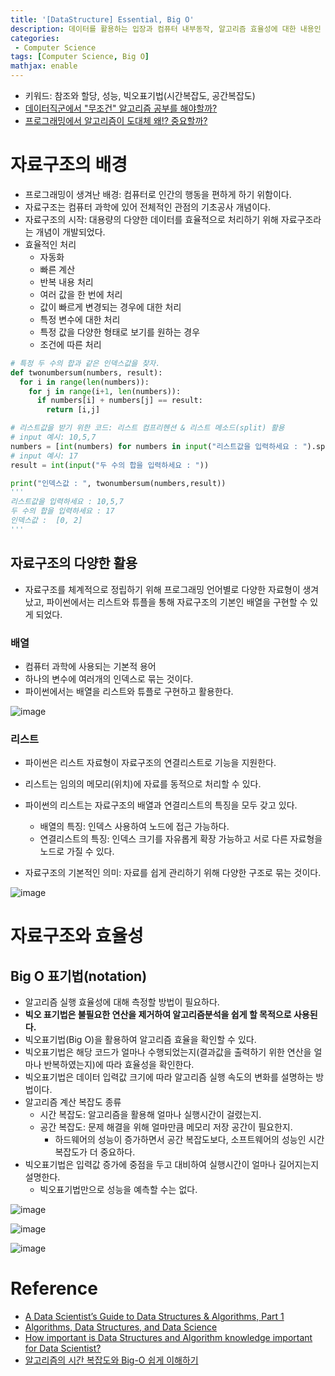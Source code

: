 ```yaml
---
title: '[DataStructure] Essential, Big O'
description: 데이터를 활용하는 입장과 컴퓨터 내부동작, 알고리즘 효율성에 대한 내용인 자료구조의 Big O 및 복잡도 개념
categories:
 - Computer Science
tags: [Computer Science, Big O]
mathjax: enable
---
```


- 키워드: 참조와 할당, 성능, 빅오표기법(시간복잡도, 공간복잡도)
- [데이터직군에서 "무조건" 알고리즘 공부를 해야할까?](https://youtu.be/9TyyMtlk5i4)
- [프로그래밍에서 알고리즘이 도대체 왜!? 중요할까?](https://youtu.be/i3MqN7yBik0)

# 자료구조의 배경
- 프로그래밍이 생겨난 배경: 컴퓨터로 인간의 행동을 편하게 하기 위함이다.
- 자료구조는 컴퓨터 과학에 있어 전체적인 관점의 기초공사 개념이다.
- 자료구조의 시작: 대용량의 다양한 데이터를 효율적으로 처리하기 위해 자료구조라는 개념이 개발되었다.
- 효율적인 처리
  - 자동화
  - 빠른 계산
  - 반복 내용 처리
  - 여러 값을 한 번에 처리
  - 값이 빠르게 변경되는 경우에 대한 처리
  - 특정 변수에 대한 처리
  - 특정 값을 다양한 형태로 보기를 원하는 경우
  - 조건에 따른 처리

```py
# 특정 두 수의 합과 같은 인덱스값을 찾자.
def twonumbersum(numbers, result):
  for i in range(len(numbers)):
    for j in range(i+1, len(numbers)):
      if numbers[i] + numbers[j] == result:
        return [i,j]

# 리스트값을 받기 위한 코드: 리스트 컴프리헨션 & 리스트 메소드(split) 활용
# input 예시: 10,5,7
numbers = [int(numbers) for numbers in input("리스트값을 입력하세요 : ").split(',')]
# input 예시: 17
result = int(input("두 수의 합을 입력하세요 : "))

print("인덱스값 : ", twonumbersum(numbers,result))
'''
리스트값을 입력하세요 : 10,5,7
두 수의 합을 입력하세요 : 17
인덱스값 :  [0, 2]
'''
```

## 자료구조의 다양한 활용
- 자료구조를 체계적으로 정립하기 위해 프로그래밍 언어별로 다양한 자료형이 생겨났고, 파이썬에서는 리스트와 튜플을 통해 자료구조의 기본인 배열을 구현할 수 있게 되었다.

### 배열
- 컴퓨터 과학에 사용되는 기본적 용어
- 하나의 변수에 여러개의 인덱스로 묶는 것이다.
- 파이썬에서는 배열을 리스트와 튜플로 구현하고 활용한다.

![image](https://user-images.githubusercontent.com/79494088/142800582-57363373-7103-495d-8e51-63b27d43439d.png)

### 리스트
- 파이썬은 리스트 자료형이 자료구조의 연결리스트로 기능을 지원한다.
- 리스트는 임의의 메모리(위치)에 자료를 동적으로 처리할 수 있다.
- 파이썬의 리스트는 자료구조의 배열과 연결리스트의 특징을 모두 갖고 있다.
  - 배열의 특징: 인덱스 사용하여 노드에 접근 가능하다.
  - 연결리스트의 특징: 인덱스 크기를 자유롭게 확장 가능하고 서로 다른 자료형을 노드로 가질 수 있다.

- 자료구조의 기본적인 의미: 자료를 쉽게 관리하기 위해 다양한 구조로 묶는 것이다.

![image](https://user-images.githubusercontent.com/79494088/142801080-d5fdd16c-6bb2-4ca6-b47f-1985ce7d8d58.png)

# 자료구조와 효율성

## Big O 표기법(notation)
- 알고리즘 실행 효율성에 대해 측정할 방법이 필요하다.
- **빅오 표기법은 불필요한 연산을 제거하여 알고리즘분석을 쉽게 할 목적으로 사용된다.**
- 빅오표기법(Big O)을 활용하여 알고리즘 효율을 확인할 수 있다.
- 빅오표기법은 해당 코드가 얼마나 수행되었는지(결과값을 출력하기 위한 연산을 얼마나 반복하였는지)에 따라 효율성을 확인한다.
- 빅오표기법은 데이터 입력값 크기에 따라 알고리즘 실행 속도의 변화를 설명하는 방법이다.
- 알고리즘 계산 복잡도 종류
  - 시간 복잡도: 알고리즘을 활용해 얼마나 실행시간이 걸렸는지.
  - 공간 복잡도: 문제 해결을 위해 얼마만큼 메모리 저장 공간이 필요한지.
    - 하드웨어의 성능이 증가하면서 공간 복잡도보다, 소프트웨어의 성능인 시간 복잡도가 더 중요하다.
- 빅오표기법은 입력값 증가에 중점을 두고 대비하여 실행시간이 얼마나 길어지는지 설명한다.
  - 빅오표기법만으로 성능을 예측할 수는 없다.

![image](https://user-images.githubusercontent.com/79494088/142883680-176b82ab-6aea-4f99-9454-08d5bcd84050.png)

![image](https://user-images.githubusercontent.com/79494088/142883795-6d7157d0-636a-496f-8d3c-9e78e62330c4.png)

![image](https://user-images.githubusercontent.com/79494088/142883884-6b4176d3-f74a-489a-a1b3-0e845f5bd93a.png)


# Reference
- [A Data Scientist’s Guide to Data Structures & Algorithms, Part 1](https://towardsdatascience.com/a-data-scientists-guide-to-data-structures-algorithms-1176395015a0)
- [Algorithms, Data Structures, and Data Science](https://towardsdatascience.com/algorithms-data-structures-and-data-science-8d7a4e62758e)
- [How important is Data Structures and Algorithm knowledge important for Data Scientist?](https://www.kaggle.com/questions-and-answers/63523)
- [알고리즘의 시간 복잡도와 Big-O 쉽게 이해하기](https://blog.chulgil.me/algorithm/)